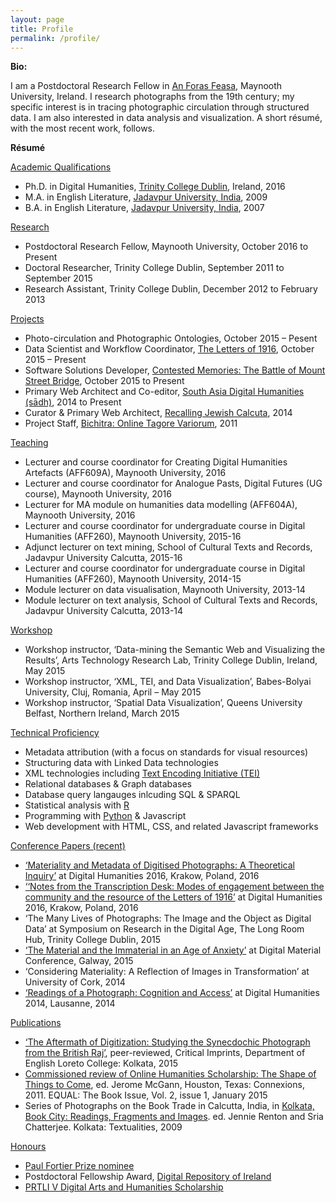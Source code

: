 ```yaml
---
layout: page
title: Profile
permalink: /profile/
---
```


<strong>Bio:</strong>

I am a Postdoctoral Research Fellow in <a href = "https://www.maynoothuniversity.ie/foras-feasa/">An Foras Feasa</a>, Maynooth University, Ireland. I research photographs from the 19th century; my specific interest is in tracing photographic circulation through structured data. I am also interested in data analysis and visualization. A short résumé, with the most recent work, follows.

<strong>Résumé</strong>

<u>Academic Qualifications</u>

<ul>
<li>Ph.D. in Digital Humanities, <a href = "http://www.tcd.ie/">Trinity College Dublin</a>, Ireland, 2016</li>
<li>M.A. in English Literature, <a href = "http://www.jaduniv.edu.in/">Jadavpur University, India</a>, 2009</li>
<li>B.A. in English Literature, <a href = "http://www.jaduniv.edu.in/">Jadavpur University, India</a>, 2007</li>
</ul>

<u>Research</u>

<ul>
<li>Postdoctoral Research Fellow, Maynooth University, October 2016 to Present</li>
<li>Doctoral Researcher, Trinity College Dublin, September 2011 to September 2015</li>
<li>Research Assistant, Trinity College Dublin, December 2012 to February 2013</li>
</ul>

<u>Projects</u>
<ul>
<li>Photo-circulation and Photographic Ontologies, October 2015 – Pesent</li>
<li>Data Scientist and Workflow Coordinator, <a href = "http://letters1916.maynoothuniversity.ie/">The Letters of 1916</a>, October 2015 – Present</li>
<li>Software Solutions Developer, <a href = "http://mountstreet1916.ie/">Contested Memories: The Battle of Mount Street Bridge</a>, October 2015 to Present</li>
<li>Primary Web Architect and Co-editor, <a href = "http://sa-dh.info/">South Asia Digital Humanities (sādh)</a>, 2014 to Present</li>
<li>Curator & Primary Web Architect, <a href = "http://www.jewishcalcutta.in/index.php">Recalling Jewish Calcuta</a>, 2014</li>
<li>Project Staff, <a href = "http://bichitra.jdvu.ac.in/index.php">Bichitra: Online Tagore Variorum</a>, 2011</li>
</ul>

<u>Teaching</u>

<ul>
<li>Lecturer and course coordinator for Creating Digital Humanities Artefacts (AFF609A), Maynooth University, 2016</li>
<li>Lecturer and course coordinator for Analogue Pasts, Digital Futures (UG course), Maynooth University, 2016</li>
<li>Lecturer for MA module on humanities data modelling (AFF604A), Maynooth University, 2016</li>
<li>Lecturer and course coordinator for undergraduate course in Digital Humanities (AFF260), Maynooth University, 2015-16</li>
<li>Adjunct lecturer on text mining, School of Cultural Texts and Records, Jadavpur University Calcutta, 2015-16</li>
<li>Lecturer and course coordinator for undergraduate course in Digital Humanities (AFF260), Maynooth University, 2014-15</li>
<li>Module lecturer on data visualisation, Maynooth University, 2013-14</li>
<li>Module lecturer on text analysis, School of Cultural Texts and Records, Jadavpur University Calcutta, 2013-14</li>
</ul>

<u>Workshop</u>

<ul>
<li>Workshop instructor, ‘Data-mining the Semantic Web and Visualizing the Results’, Arts Technology Research Lab, Trinity College Dublin, Ireland, May 2015</li>
<li>Workshop instructor, ‘XML, TEI, and Data Visualization’, Babes-Bolyai University, Cluj, Romania, April – May 2015</li>
<li>Workshop instructor, ‘Spatial Data Visualization’, Queens University Belfast, Northern Ireland, March 2015</li>
</ul>

<u>Technical Proficiency</u>

<ul>
<li>Metadata attribution (with a focus on standards for visual resources)</li>
<li>Structuring data with Linked Data technologies</li>
<li>XML technologies including <a href = "http://www.tei-c.org/index.xml">Text Encoding Initiative (TEI)</a> </li>
<li>Relational databases & Graph databases</li>
<li>Database query langauges inlcuding SQL & SPARQL</li>
<li>Statistical analysis with <a href = "https://www.r-project.org/">R</a></li>
<li>Programming with <a href = "https://www.python.org/">Python</a> & Javascript</li>
<li>Web development with HTML, CSS, and related Javascript frameworks</li>
</ul>

<u>Conference Papers (recent)</u>

<ul>
<li><a href ="http://dh2016.adho.org/abstracts/">‘Materiality and Metadata of Digitised Photographs: A Theoretical Inquiry’</a> at Digital Humanities 2016, Krakow, Poland, 2016</li>
<li><a href ="http://dh2016.adho.org/abstracts/">‘‘Notes from the Transcription Desk: Modes of engagement between the community and the resource of the Letters of 1916’</a> at Digital Humanities 2016, Krakow, Poland, 2016</li>
<li>‘The Many Lives of Photographs: The Image and the Object as Digital Data’ at Symposium on Research in the Digital Age, The Long Room Hub, Trinity College Dublin, 2015</li>
<li><a href ="https://www.nuigalway.ie/mooreinstitute/site/view/2042/">‘The Material and the Immaterial in an Age of Anxiety’</a> at Digital Material Conference, Galway, 2015</li>
<li>‘Considering Materiality: A Reflection of Images in Transformation’ at University of Cork, 2014</li>
<li><a href ="https://dh2014.org/program/abstracts/">‘Readings of a Photograph: Cognition and Access’</a> at Digital Humanities 2014, Lausanne, 2014</li>
</ul>

<u>Publications</u>

<ul>
<li><a href = "https://github.com/vinayakdasgupta/vinayakdasgupta.github.io/blob/master/pubs/The-Aftermath-of-Digitization.pdf">‘The Aftermath of Digitization: Studying the Synecdochic Photograph from the British Raj’</a>, peer-reviewed, Critical Imprints, Department of English Loreto College: Kolkata, 2015</li>
<li><a href ="http://www.projectequal.net/equal/images/files/E-QUAL_news_vol_II_Issue_I.pdf">Commissioned review of Online Humanities Scholarship: The Shape of Things to Come</a>, ed. Jerome McGann, Houston, Texas: Connexions, 2011. EQUAL: The Book Issue, Vol. 2, issue 1, January 2015</li>
<li>Series of Photographs on the Book Trade in Calcutta, India, in <a href = "https://books.google.ie/books/about/Kolkata_book_city.html?id=V9OeSQAACAAJ&redir_esc=y">Kolkata, Book City: Readings, Fragments and Images</a>. ed. Jennie Renton and Sria Chatterjee. Kolkata: Textualities, 2009</li>
</ul>
	
<u>Honours</u>

<ul>
<li><a href = "http://adho.org/awards/paul-fortier-prize">Paul Fortier Prize nominee</a></li>
<li>Postdoctoral Fellowship Award, <a href = "http://www.dri.ie/">Digital Repository of Ireland</a></li>
<li><a href = "https://www.tcd.ie/trinitylongroomhub/themes/digital-humanities/">PRTLI V Digital Arts and Humanities Scholarship</a></li>
</ul>